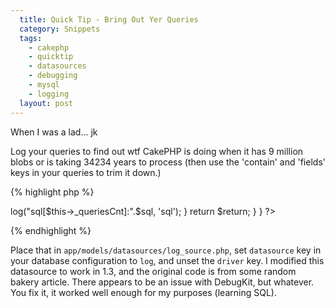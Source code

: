 ```yaml
---
  title: Quick Tip - Bring Out Yer Queries
  category: Snippets
  tags:
    - cakephp
    - quicktip
    - datasources
    - debugging
    - mysql
    - logging
  layout: post
---
```


When I was a lad... jk

Log your queries to find out wtf CakePHP is doing when it has 9 million blobs or is taking 34234 years to process (then use the 'contain' and 'fields' keys in your queries to trim it down.)

{% highlight php %}
<?php
// load lib
App::import('Datasource', 'DboSource');
App::import('Datasource', 'DboMysql');
/**
* @author RainChen @ Sun Feb 24 17:21:35 CST 2008
* @uses usage
* @link http://cakeexplorer.wordpress.com/2007/10/08/extending-of-dbosource-and-model-with-sql-generator-function/
* @access public
* @param parameter
* @return return
* @version 0.1
*/ 
class LogSource extends DboMysql {
	function logQuery($sql) {
		$return = parent::logQuery($sql);
		if(Configure::read('Cake.logQuery')) {
			$this->log("sql[$this->_queriesCnt]:".$sql, 'sql');
		}
		return $return;
	}
}
?>
{% endhighlight %}

Place that in `app/models/datasources/log_source.php`, set `datasource` key in your database configuration to `log`, and unset the `driver` key. I modified this datasource to work in 1.3, and the original code is from some random bakery article. There appears to be an issue with DebugKit, but whatever. You fix it, it worked well enough for my purposes (learning SQL).